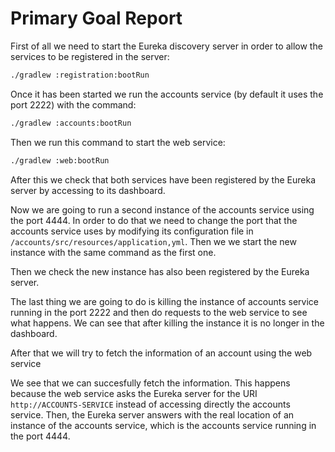 # Primary Goal Report

First of all we need to start the Eureka discovery server in order to allow the services to be registered in the server:
```bash
./gradlew :registration:bootRun
```

Once it has been started we run the accounts service (by default it uses the port 2222) with the command:
```bash
./gradlew :accounts:bootRun
```

Then we run this command to start the web service:
```bash
./gradlew :web:bootRun
```

After this we check that both services have been registered by the Eureka server by accessing to its dashboard.


Now we are going to run a second instance of the accounts service using the port 4444. In order to do that we need
to change the port that the accounts service uses by modifying its configuration file in 
``/accounts/src/resources/application,yml``. Then we we start the new instance with the same command as the first one.


Then we check the new instance has also been registered by the Eureka server.

The last thing we are going to do is killing the instance of accounts service running in the port 2222 and then do
requests to the web service to see what happens. We can see that after killing the instance it is no longer in the dashboard.


After that we will try to fetch the information of an account using the web service


We see that we can succesfully fetch the information. This happens because the web service asks the Eureka server for the
URI ``http://ACCOUNTS-SERVICE`` instead of accessing directly the accounts service. Then, the Eureka server answers with the
real location of an instance of the accounts service, which is the accounts service running in the port 4444.



